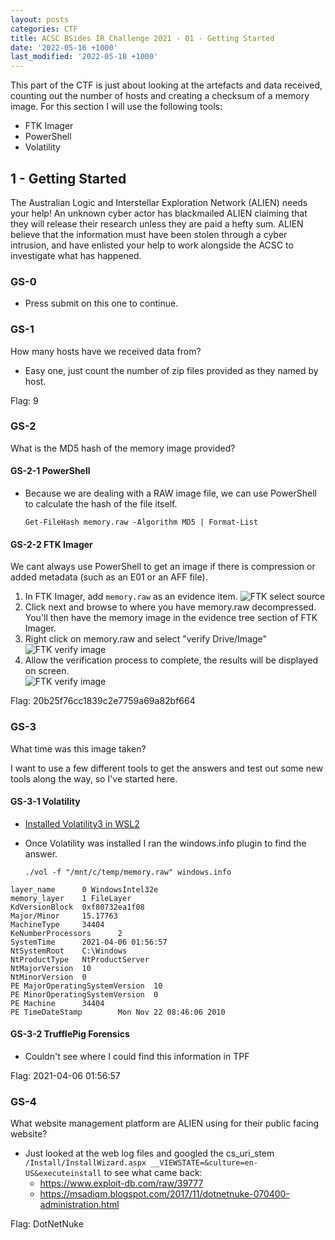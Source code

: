 ```yaml
---
layout: posts
categories: CTF
title: ACSC BSides IR Challenge 2021 - 01 - Getting Started
date: '2022-05-16 +1000'
last_modified: '2022-05-18 +1000'
---
```

This part of the CTF is just about looking at the artefacts and data received, counting out the number of hosts and creating a checksum of a memory image. For this section I will use the following tools:
* FTK Imager
* PowerShell
* Volatility

## 1 - Getting Started

The Australian Logic and Interstellar Exploration Network (ALIEN) needs your help! An unknown cyber actor has blackmailed ALIEN claiming that they will release their research unless they are paid a hefty sum. ALIEN believe that the information must have been stolen through a cyber intrusion, and have enlisted your help to work alongside the ACSC to investigate what has happened.

### GS-0
* Press submit on this one to continue.

### GS-1
<div class="ctfq">How many hosts have we received data from?</div>

* Easy one, just count the number of zip files provided as they named by host.

<div class="flag">Flag: 9</div>

### GS-2
<div class="ctfq">What is the MD5 hash of the memory image provided?</div>

#### GS-2-1 PowerShell
* Because we are dealing with a RAW image file, we can use PowerShell to calculate the hash of the file itself.

  ```Get-FileHash memory.raw -Algorithm MD5 | Format-List```

#### GS-2-2 FTK Imager
We cant always use PowerShell to get an image if there is compression or added metadata (such as an E01 or an AFF file).

1. In FTK Imager, add `memory.raw` as an evidence item.
   ![FTK select source]({{site.baseurl}}/assets/imgs/FTK-select-source.png)
2. Click next and browse to where you have memory.raw decompressed. You'll then have the memory image in the evidence tree section of FTK Imager.
3. Right click on memory.raw and select "verify Drive/Image"
   ![FTK verify image]({{site.baseurl}}/assets/imgs/FTK-verify-drive.png)
4. Allow the verification process to complete, the results will be displayed on screen.   
   ![FTK verify image]({{site.baseurl}}/assets/imgs/image-verification-results.png)

<div class="flag">Flag: 20b25f76cc1839c2e7759a69a82bf664</div>

### GS-3
<div class="ctfq">What time was this image taken?</div>

I want to use a few different tools to get the answers and test out some new tools along the way, so I've started here.

#### GS-3-1 Volatility
* <a href="/ctf/2022/05/03/ACSC-BSides-IR-Challenge-2021-Setup.html">Installed Volatility3 in WSL2</a>
* Once Volatility was installed I ran the windows.info plugin to find the answer.
  
  ```./vol -f "/mnt/c/temp/memory.raw" windows.info```
``` 
layer_name      0 WindowsIntel32e
memory_layer    1 FileLayer
KdVersionBlock  0xf80732ea1f08
Major/Minor     15.17763
MachineType     34404
KeNumberProcessors      2
SystemTime      2021-04-06 01:56:57
NtSystemRoot    C:\Windows
NtProductType   NtProductServer
NtMajorVersion  10
NtMinorVersion  0
PE MajorOperatingSystemVersion  10
PE MinorOperatingSystemVersion  0
PE Machine      34404
PE TimeDateStamp        Mon Nov 22 08:46:06 2010
```

#### GS-3-2 TrufflePig Forensics
 * Couldn't see where I could find this information in TPF

<div class="flag">Flag: 2021-04-06 01:56:57</div>

### GS-4
<div class="ctfq">What website management platform are ALIEN using for their public facing website?</div>

* Just looked at the web log files and googled the cs_uri_stem `/Install/InstallWizard.aspx __VIEWSTATE=&culture=en-US&executeinstall` to see what came back:
  * <a href="https://www.exploit-db.com/raw/39777">https://www.exploit-db.com/raw/39777</a><br>
  * <a href="https://msadiqm.blogspot.com/2017/11/dotnetnuke-070400-administration.html">https://msadiqm.blogspot.com/2017/11/dotnetnuke-070400-administration.html</a>

<div class="flag">Flag: DotNetNuke</div>